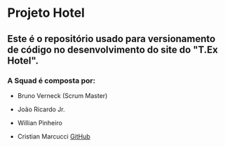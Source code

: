 # Projeto Hotel

## Este é o repositório usado para versionamento de código no desenvolvimento do site do "T.Ex Hotel".

### A Squad é composta por:

- Bruno Verneck (Scrum Master)

- João Ricardo Jr.

- Willian Pinheiro

- Cristian Marcucci [GitHub](https://github.com/cristianmarcucci/)